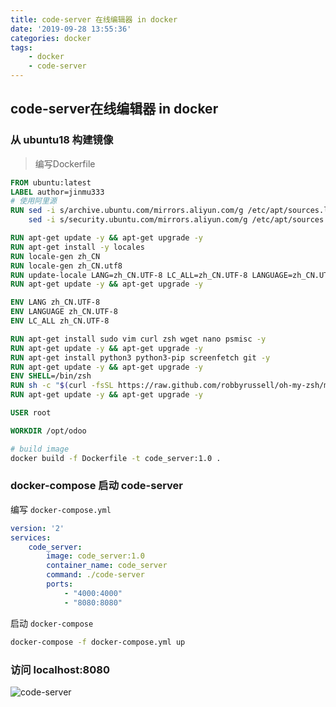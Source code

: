 ```yaml
---
title: code-server 在线编辑器 in docker
date: '2019-09-28 13:55:36'
categories: docker
tags:
    - docker
    - code-server
---
```


## code-server在线编辑器 in docker

### 从 ubuntu18 构建镜像

> 编写Dockerfile

```Dockerfile
FROM ubuntu:latest
LABEL author=jinmu333
# 使用阿里源
RUN sed -i s/archive.ubuntu.com/mirrors.aliyun.com/g /etc/apt/sources.list && \
    sed -i s/security.ubuntu.com/mirrors.aliyun.com/g /etc/apt/sources.list

RUN apt-get update -y && apt-get upgrade -y
RUN apt-get install -y locales
RUN locale-gen zh_CN
RUN locale-gen zh_CN.utf8
RUN update-locale LANG=zh_CN.UTF-8 LC_ALL=zh_CN.UTF-8 LANGUAGE=zh_CN.UTF-8
RUN apt-get update -y && apt-get upgrade -y

ENV LANG zh_CN.UTF-8
ENV LANGUAGE zh_CN.UTF-8
ENV LC_ALL zh_CN.UTF-8

RUN apt-get install sudo vim curl zsh wget nano psmisc -y
RUN apt-get update -y && apt-get upgrade -y
RUN apt-get install python3 python3-pip screenfetch git -y
RUN apt-get update -y && apt-get upgrade -y
ENV SHELL=/bin/zsh
RUN sh -c "$(curl -fsSL https://raw.github.com/robbyrussell/oh-my-zsh/master/tools/install.sh)" -y
RUN apt-get update -y && apt-get upgrade -y

USER root

WORKDIR /opt/odoo
```

```bash
# build image
docker build -f Dockerfile -t code_server:1.0 .
```

### docker-compose 启动 code-server

编写 `docker-compose.yml`

```yaml
version: '2'
services:
    code_server:
        image: code_server:1.0
        container_name: code_server
        command: ./code-server
        ports:
            - "4000:4000"
            - "8080:8080"
```

启动 `docker-compose`

```bash
docker-compose -f docker-compose.yml up
```

### 访问 localhost:8080

![code-server](/imgs/code-server/code_server.jpg)

